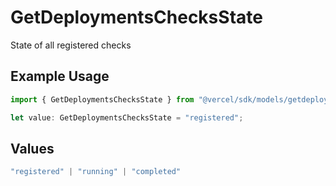 # GetDeploymentsChecksState

State of all registered checks

## Example Usage

```typescript
import { GetDeploymentsChecksState } from "@vercel/sdk/models/getdeploymentsop.js";

let value: GetDeploymentsChecksState = "registered";
```

## Values

```typescript
"registered" | "running" | "completed"
```